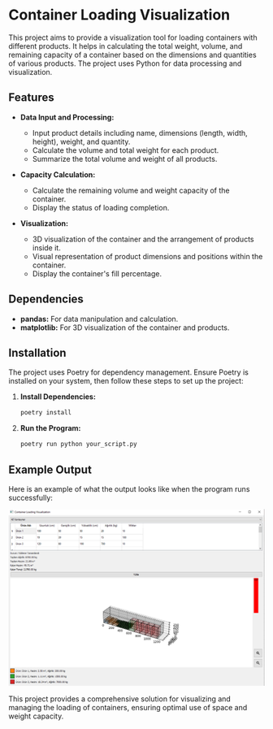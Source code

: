 # Container Loading Visualization

This project aims to provide a visualization tool for loading containers with different products. It helps in calculating the total weight, volume, and remaining capacity of a container based on the dimensions and quantities of various products. The project uses Python for data processing and visualization.

## Features

- **Data Input and Processing:**
  - Input product details including name, dimensions (length, width, height), weight, and quantity.
  - Calculate the volume and total weight for each product.
  - Summarize the total volume and weight of all products.

- **Capacity Calculation:**
  - Calculate the remaining volume and weight capacity of the container.
  - Display the status of loading completion.

- **Visualization:**
  - 3D visualization of the container and the arrangement of products inside it.
  - Visual representation of product dimensions and positions within the container.
  - Display the container's fill percentage.

## Dependencies

- **pandas:** For data manipulation and calculation.
- **matplotlib:** For 3D visualization of the container and products.

## Installation

The project uses Poetry for dependency management. Ensure Poetry is installed on your system, then follow these steps to set up the project:

1. **Install Dependencies:**

    ```sh
    poetry install
    ```

2. **Run the Program:**

    ```sh
    poetry run python your_script.py
    ```

## Example Output

Here is an example of what the output looks like when the program runs successfully:

![Container Loading Visualization](path_to_your_image.png)

This project provides a comprehensive solution for visualizing and managing the loading of containers, ensuring optimal use of space and weight capacity.
